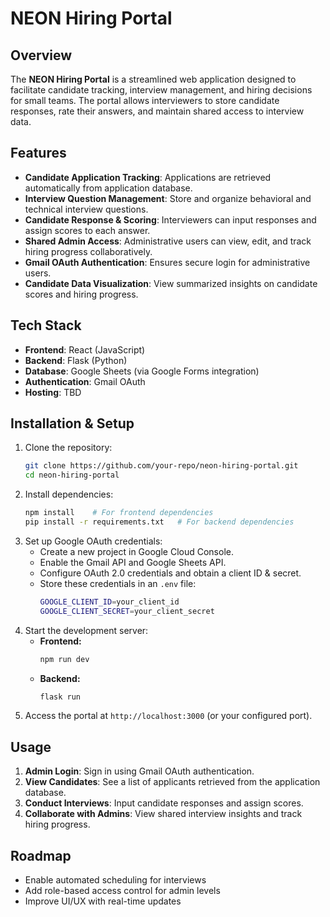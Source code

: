 # NEON Hiring Portal

## Overview
The **NEON Hiring Portal** is a streamlined web application designed to facilitate candidate tracking, interview management, and hiring decisions for small teams. The portal allows interviewers to store candidate responses, rate their answers, and maintain shared access to interview data.

## Features
- **Candidate Application Tracking**: Applications are retrieved automatically from application database.
- **Interview Question Management**: Store and organize behavioral and technical interview questions.
- **Candidate Response & Scoring**: Interviewers can input responses and assign scores to each answer.
- **Shared Admin Access**: Administrative users can view, edit, and track hiring progress collaboratively.
- **Gmail OAuth Authentication**: Ensures secure login for administrative users.
- **Candidate Data Visualization**: View summarized insights on candidate scores and hiring progress.

## Tech Stack
- **Frontend**: React (JavaScript)
- **Backend**: Flask (Python)
- **Database**: Google Sheets (via Google Forms integration)
- **Authentication**: Gmail OAuth
- **Hosting**: TBD

## Installation & Setup
1. Clone the repository:
   ```sh
   git clone https://github.com/your-repo/neon-hiring-portal.git
   cd neon-hiring-portal
   ```
2. Install dependencies:
   ```sh
   npm install    # For frontend dependencies
   pip install -r requirements.txt   # For backend dependencies
   ```
3. Set up Google OAuth credentials:
   - Create a new project in Google Cloud Console.
   - Enable the Gmail API and Google Sheets API.
   - Configure OAuth 2.0 credentials and obtain a client ID & secret.
   - Store these credentials in an `.env` file:
     ```sh
     GOOGLE_CLIENT_ID=your_client_id
     GOOGLE_CLIENT_SECRET=your_client_secret
     ```
4. Start the development server:
   - **Frontend:**
     ```sh
     npm run dev
     ```
   - **Backend:**
     ```sh
     flask run
     ```
5. Access the portal at `http://localhost:3000` (or your configured port).

## Usage
1. **Admin Login**: Sign in using Gmail OAuth authentication.
2. **View Candidates**: See a list of applicants retrieved from the application database.
3. **Conduct Interviews**: Input candidate responses and assign scores.
4. **Collaborate with Admins**: View shared interview insights and track hiring progress.

## Roadmap
- Enable automated scheduling for interviews
- Add role-based access control for admin levels
- Improve UI/UX with real-time updates


